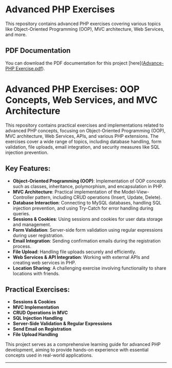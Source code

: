 # Advanced PHP Exercises

This repository contains advanced PHP exercises covering various topics like Object-Oriented Programming (OOP), MVC architecture, Web Services, and more.

## PDF Documentation

You can download the PDF documentation for this project [here]([Advance-PHP Exercise.pdf](https://github.com/Md-Meraj-ahmad/Advance-PHP-Exercise/blob/main/Advance-PHP%20Exercise.pdf)).



# Advanced PHP Exercises: OOP Concepts, Web Services, and MVC Architecture

This repository contains practical exercises and implementations related to advanced PHP concepts, focusing on Object-Oriented Programming (OOP), MVC architecture, Web Services, APIs, and various PHP extensions. The exercises cover a wide range of topics, including database handling, form validation, file uploads, email integration, and security measures like SQL injection prevention.

## Key Features:

- **Object-Oriented Programming (OOP)**: Implementation of OOP concepts such as classes, inheritance, polymorphism, and encapsulation in PHP.
- **MVC Architecture**: Practical implementation of the Model-View-Controller pattern, including CRUD operations (Insert, Update, Delete).
- **Database Interaction**: Connecting to MySQL databases, handling SQL injection prevention, and using Try-Catch for error handling during queries.
- **Sessions & Cookies**: Using sessions and cookies for user data storage and management.
- **Form Validation**: Server-side form validation using regular expressions during user registration.
- **Email Integration**: Sending confirmation emails during the registration process.
- **File Upload**: Handling file uploads securely and efficiently.
- **Web Services & API Integration**: Working with external APIs and creating web services in PHP.
- **Location Sharing**: A challenging exercise involving functionality to share locations with friends.

## Practical Exercises:

- **Sessions & Cookies**
- **MVC Implementation**
- **CRUD Operations in MVC**
- **SQL Injection Handling**
- **Server-Side Validation & Regular Expressions**
- **Send Email on Registration**
- **File Upload Handling**

This project serves as a comprehensive learning guide for advanced PHP development, aiming to provide hands-on experience with essential concepts used in real-world applications.

---
